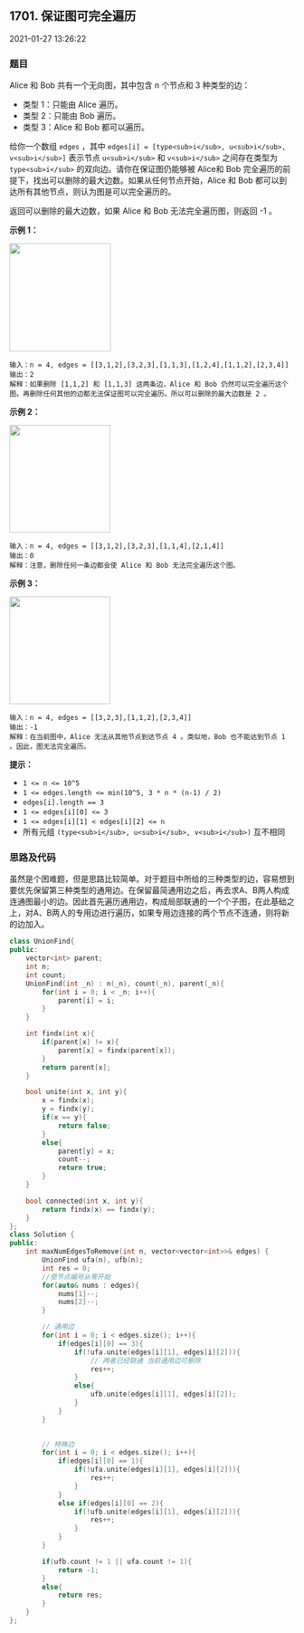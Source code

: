 ## 1701. 保证图可完全遍历

2021-01-27 13:26:22

### 题目

Alice 和 Bob 共有一个无向图，其中包含 n 个节点和 3  种类型的边：


- 类型 1：只能由 Alice 遍历。
- 类型 2：只能由 Bob 遍历。
- 类型 3：Alice 和 Bob 都可以遍历。


给你一个数组 ``edges`` ，其中 ``edges[i] = [type<sub>i</sub>, u<sub>i</sub>, v<sub>i</sub>]`` 表示节点 ``u<sub>i</sub>`` 和 ``v<sub>i</sub>`` 之间存在类型为 ``type<sub>i</sub>`` 的双向边。请你在保证图仍能够被 Alice和 Bob 完全遍历的前提下，找出可以删除的最大边数。如果从任何节点开始，Alice 和 Bob 都可以到达所有其他节点，则认为图是可以完全遍历的。

返回可以删除的最大边数，如果 Alice 和 Bob 无法完全遍历图，则返回 -1 。

 

**示例 1：**

**<img alt="" src="https://assets.leetcode-cn.com/aliyun-lc-upload/uploads/2020/09/06/5510ex1.png" style="height: 191px; width: 179px;">**

```
输入：n = 4, edges = [[3,1,2],[3,2,3],[1,1,3],[1,2,4],[1,1,2],[2,3,4]]
输出：2
解释：如果删除 [1,1,2] 和 [1,1,3] 这两条边，Alice 和 Bob 仍然可以完全遍历这个图。再删除任何其他的边都无法保证图可以完全遍历。所以可以删除的最大边数是 2 。
```

**示例 2：**

**<img alt="" src="https://assets.leetcode-cn.com/aliyun-lc-upload/uploads/2020/09/06/5510ex2.png" style="height: 190px; width: 178px;">**

```
输入：n = 4, edges = [[3,1,2],[3,2,3],[1,1,4],[2,1,4]]
输出：0
解释：注意，删除任何一条边都会使 Alice 和 Bob 无法完全遍历这个图。
```

**示例 3：**

**<img alt="" src="https://assets.leetcode-cn.com/aliyun-lc-upload/uploads/2020/09/06/5510ex3.png" style="height: 190px; width: 178px;">**

```
输入：n = 4, edges = [[3,2,3],[1,1,2],[2,3,4]]
输出：-1
解释：在当前图中，Alice 无法从其他节点到达节点 4 。类似地，Bob 也不能达到节点 1 。因此，图无法完全遍历。
```

 

**提示：**


- ``1 <= n <= 10^5``
- ``1 <= edges.length <= min(10^5, 3 * n * (n-1) / 2)``
- ``edges[i].length == 3``
- ``1 <= edges[i][0] <= 3``
- ``1 <= edges[i][1] < edges[i][2] <= n``
- 所有元组 ``(type<sub>i</sub>, u<sub>i</sub>, v<sub>i</sub>)`` 互不相同



### 思路及代码

虽然是个困难题，但是思路比较简单。对于题目中所给的三种类型的边，容易想到要优先保留第三种类型的通用边。在保留最简通用边之后，再去求A、B两人构成连通图最小的边。因此首先遍历通用边，构成局部联通的一个个子图，在此基础之上，对A、B两人的专用边进行遍历，如果专用边连接的两个节点不连通，则将新的边加入。

```cpp
class UnionFind{
public:
    vector<int> parent;
    int n;
    int count;
    UnionFind(int _n) : n(_n), count(_n), parent(_n){
        for(int i = 0; i < _n; i++){
            parent[i] = i;
        }
    }

    int findx(int x){
        if(parent[x] != x){
            parent[x] = findx(parent[x]);
        }
        return parent[x];
    }

    bool unite(int x, int y){
        x = findx(x);
        y = findx(y);
        if(x == y){
            return false;
        }
        else{
            parent[y] = x;
            count--;
            return true;
        }
    }

    bool connected(int x, int y){
        return findx(x) == findx(y);
    }
};
class Solution {
public:
    int maxNumEdgesToRemove(int n, vector<vector<int>>& edges) {
        UnionFind ufa(n), ufb(n);
        int res = 0;
        //使节点编号从零开始
        for(auto& nums : edges){
            nums[1]--;
            nums[2]--;
        }

        // 通用边
        for(int i = 0; i < edges.size(); i++){
            if(edges[i][0] == 3){
                if(!ufa.unite(edges[i][1], edges[i][2])){
                    // 两者已经联通 当前通用边可删除
                    res++;
                }
                else{
                    ufb.unite(edges[i][1], edges[i][2]);
                }
            }
        }
       

        // 特殊边
        for(int i = 0; i < edges.size(); i++){
            if(edges[i][0] == 1){
                if(!ufa.unite(edges[i][1], edges[i][2])){
                    res++;
                }
            }
            else if(edges[i][0] == 2){
                if(!ufb.unite(edges[i][1], edges[i][2])){
                    res++;
                }
            }
        }

        if(ufb.count != 1 || ufa.count != 1){
            return -1;
        }
        else{
            return res;
        }
    }
};
```